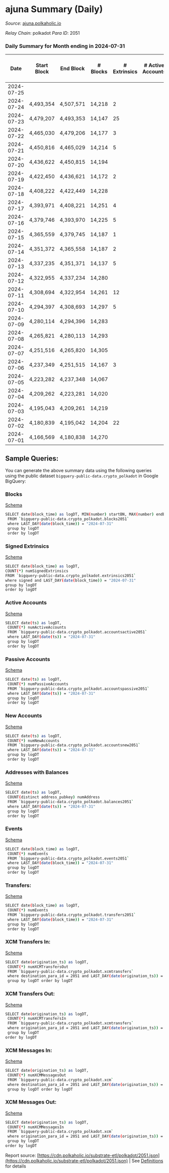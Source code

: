 # ajuna Summary (Daily)

_Source_: [ajuna.polkaholic.io](https://ajuna.polkaholic.io)

*Relay Chain*: polkadot
*Para ID*: 2051



### Daily Summary for Month ending in 2024-07-31


| Date    | Start Block | End Block | # Blocks | # Extrinsics | # Active Accounts | # Passive Accounts | # New Accounts | # Addresses | # Events  | # Transfers ($USD) | # XCM Transfers In ($USD) | # XCM Transfers Out ($USD) | # XCM In | # XCM Out | Issues |
|---------|-------------|-----------|----------|--------------|-------------------|--------------------|----------------|-------------|-----------|--------------------|---------------------------|----------------------------|----------|-----------|--------|
| 2024-07-25 |  |  |  |  |  |  |  |  |  |   |   |   |  |  |  |
| 2024-07-24 | 4,493,354 | 4,507,571 | 14,218 | 2 |  |  |  | 788 | 28,457 | 1  |   |   |  |  |  |
| 2024-07-23 | 4,479,207 | 4,493,353 | 14,147 | 25 |  |  |  | 787 | 28,504 | 9  |   |   |  |  |  |
| 2024-07-22 | 4,465,030 | 4,479,206 | 14,177 | 3 |  |  |  | 785 | 28,381 | 3  |   |   |  |  |  |
| 2024-07-21 | 4,450,816 | 4,465,029 | 14,214 | 5 |  |  |  | 784 | 28,470 | 2  |   |   |  |  |  |
| 2024-07-20 | 4,436,622 | 4,450,815 | 14,194 |  |  |  |  | 783 | 28,390 |   |   |   |  |  |  |
| 2024-07-19 | 4,422,450 | 4,436,621 | 14,172 | 2 |  |  |  | 783 | 28,363 |   |   |   |  |  |  |
| 2024-07-18 | 4,408,222 | 4,422,449 | 14,228 |  |  |  |  | 783 | 28,460 |   |   |   |  |  |  |
| 2024-07-17 | 4,393,971 | 4,408,221 | 14,251 | 4 |  |  |  | 783 | 28,536 | 1  |   |   |  |  |  |
| 2024-07-16 | 4,379,746 | 4,393,970 | 14,225 | 5 |  |  |  | 783 | 28,494 | 2  |   |   |  |  |  |
| 2024-07-15 | 4,365,559 | 4,379,745 | 14,187 | 1 |  |  |  | 782 | 28,386 |   |   |   |  |  |  |
| 2024-07-14 | 4,351,372 | 4,365,558 | 14,187 | 2 |  |  |  | 782 | 28,393 | 1  |   |   |  |  |  |
| 2024-07-13 | 4,337,235 | 4,351,371 | 14,137 | 5 |  |  |  | 782 | 28,316 | 2  |   |   |  |  |  |
| 2024-07-12 | 4,322,955 | 4,337,234 | 14,280 |  |  |  |  | 782 | 28,567 |   |   |   |  |  |  |
| 2024-07-11 | 4,308,694 | 4,322,954 | 14,261 | 12 |  |  |  | 782 | 28,619 | 2  |   |   |  |  |  |
| 2024-07-10 | 4,294,397 | 4,308,693 | 14,297 | 5 |  |  |  | 782 | 28,633 |   |   |   |  |  |  |
| 2024-07-09 | 4,280,114 | 4,294,396 | 14,283 |  |  |  |  |  | 28,570 |   |   |   |  |  |  |
| 2024-07-08 | 4,265,821 | 4,280,113 | 14,293 |  |  |  |  |  | 28,590 |   |   |   |  |  |  |
| 2024-07-07 | 4,251,516 | 4,265,820 | 14,305 |  |  |  |  |  | 28,614 |   |   |   |  |  |  |
| 2024-07-06 | 4,237,349 | 4,251,515 | 14,167 | 3 |  |  |  |  | 28,359 | 2  |   |   |  |  |  |
| 2024-07-05 | 4,223,282 | 4,237,348 | 14,067 |  |  |  |  |  | 28,141 |   |   |   |  |  |  |
| 2024-07-04 | 4,209,262 | 4,223,281 | 14,020 |  |  |  |  |  | 28,044 |   |   |   |  |  |  |
| 2024-07-03 | 4,195,043 | 4,209,261 | 14,219 |  |  |  |  |  | 28,442 |   |   |   |  |  |  |
| 2024-07-02 | 4,180,839 | 4,195,042 | 14,204 | 22 |  |  |  |  | 28,581 | 4  |   |   |  |  |  |
| 2024-07-01 | 4,166,569 | 4,180,838 | 14,270 |  |  |  |  |  | 28,544 |   |   |   |  |  |  |

## Sample Queries:
You can generate the above summary data using the following queries using the public dataset `bigquery-public-data.crypto_polkadot` in Google BigQuery:


### Blocks 

[Schema](https://github.com/colorfulnotion/substrate-etl/blob/main/schema/blocks.json)

```bash
SELECT date(block_time) as logDT, MIN(number) startBN, MAX(number) endBN, COUNT(*) numBlocks 
 FROM `bigquery-public-data.crypto_polkadot.blocks2051`  
 where LAST_DAY(date(block_time)) = "2024-07-31" 
 group by logDT 
 order by logDT
```

### Signed Extrinsics 

[Schema](https://github.com/colorfulnotion/substrate-etl/blob/main/schema/extrinsics.json)

```bash
SELECT date(block_time) as logDT, 
COUNT(*) numSignedExtrinsics 
FROM `bigquery-public-data.crypto_polkadot.extrinsics2051`  
where signed and LAST_DAY(date(block_time)) = "2024-07-31" 
group by logDT 
order by logDT
```

### Active Accounts 

[Schema](https://github.com/colorfulnotion/substrate-etl/blob/main/schema/accountsactive.json)

```bash
SELECT date(ts) as logDT, 
 COUNT(*) numActiveAccounts 
 FROM `bigquery-public-data.crypto_polkadot.accountsactive2051` 
 where LAST_DAY(date(ts)) = "2024-07-31" 
 group by logDT 
 order by logDT
```

### Passive Accounts 

[Schema](https://github.com/colorfulnotion/substrate-etl/blob/main/schema/accountspassive.json)

```bash
SELECT date(ts) as logDT, 
 COUNT(*) numPassiveAccounts 
 FROM `bigquery-public-data.crypto_polkadot.accountspassive2051` 
 where LAST_DAY(date(ts)) = "2024-07-31" 
 group by logDT 
 order by logDT
```

### New Accounts 

[Schema](https://github.com/colorfulnotion/substrate-etl/blob/main/schema/accountsnew.json)

```bash
SELECT date(ts) as logDT, 
 COUNT(*) numNewAccounts 
 FROM `bigquery-public-data.crypto_polkadot.accountsnew2051` 
 where LAST_DAY(date(ts)) = "2024-07-31" 
 group by logDT
 order by logDT
```

### Addresses with Balances 

[Schema](https://github.com/colorfulnotion/substrate-etl/blob/main/schema/balances.json)

```bash
SELECT date(ts) as logDT,
 COUNT(distinct address_pubkey) numAddress 
 FROM `bigquery-public-data.crypto_polkadot.balances2051` 
 where LAST_DAY(date(ts)) = "2024-07-31" 
 group by logDT 
 order by logDT
```

### Events 

[Schema](https://github.com/colorfulnotion/substrate-etl/blob/main/schema/events.json)

```bash
SELECT date(block_time) as logDT, 
 COUNT(*) numEvents 
 FROM `bigquery-public-data.crypto_polkadot.events2051` 
 where LAST_DAY(date(block_time)) = "2024-07-31" 
 group by logDT 
 order by logDT
```

### Transfers:

[Schema](https://github.com/colorfulnotion/substrate-etl/blob/main/schema/transfers.json)

```bash
SELECT date(block_time) as logDT, 
 COUNT(*) numEvents 
 FROM `bigquery-public-data.crypto_polkadot.transfers2051` 
 where LAST_DAY(date(block_time)) = "2024-07-31" 
 group by logDT 
 order by logDT
```

### XCM Transfers In: 

[Schema](https://github.com/colorfulnotion/substrate-etl/blob/main/schema/xcmtransfers.json)

```bash
SELECT date(origination_ts) as logDT, 
 COUNT(*) numXCMTransfersOut 
 FROM `bigquery-public-data.crypto_polkadot.xcmtransfers` 
 where destination_para_id = 2051 and LAST_DAY(date(origination_ts)) = "2024-07-31" 
 group by logDT order by logDT
```

### XCM Transfers Out: 

[Schema](https://github.com/colorfulnotion/substrate-etl/blob/main/schema/xcmtransfers.json)

```bash
SELECT date(origination_ts) as logDT, 
 COUNT(*) numXCMTransfersIn 
 FROM `bigquery-public-data.crypto_polkadot.xcmtransfers` 
 where origination_para_id = 2051 and LAST_DAY(date(origination_ts)) = "2024-07-31" 
 group by logDT 
order by logDT
```

### XCM Messages In: 

[Schema](https://github.com/colorfulnotion/substrate-etl/blob/main/schema/xcm.json)

```bash
SELECT date(origination_ts) as logDT, 
 COUNT(*) numXCMMessagesOut 
 FROM `bigquery-public-data.crypto_polkadot.xcm` 
 where destination_para_id = 2051 and LAST_DAY(date(origination_ts)) = "2024-07-31" 
 group by logDT order by logDT
```

### XCM Messages Out: 

[Schema](https://github.com/colorfulnotion/substrate-etl/blob/main/schema/xcm.json)

```bash
SELECT date(origination_ts) as logDT, 
 COUNT(*) numXCMMessagesIn 
 FROM `bigquery-public-data.crypto_polkadot.xcm` 
 where origination_para_id = 2051 and LAST_DAY(date(origination_ts)) = "2024-07-31" 
 group by logDT 
order by logDT
```


Report source: [https://cdn.polkaholic.io/substrate-etl/polkadot/2051.json](https://cdn.polkaholic.io/substrate-etl/polkadot/2051.json) | See [Definitions](/DEFINITIONS.md) for details
